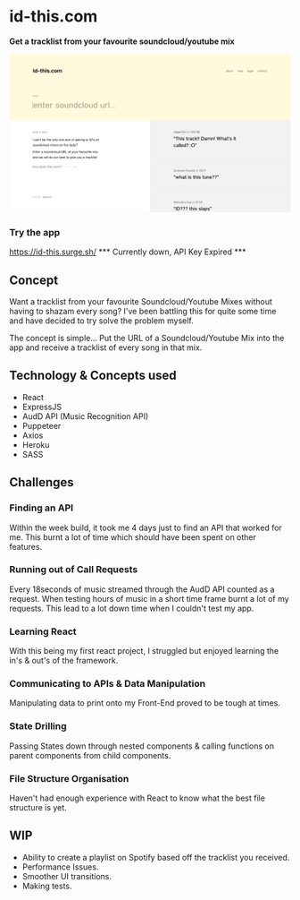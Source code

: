 # id-this.com
**Get a tracklist from your favourite soundcloud/youtube mix**

![id-this.com screenshot](screenshot.jpg)

### Try the app
https://id-this.surge.sh/
*** Currently down, API Key Expired ***

## Concept
Want a tracklist from your favourite Soundcloud/Youtube Mixes without having to shazam every song? I've been battling this for quite some time and have decided to try solve the problem myself.

The concept is simple... Put the URL of a Soundcloud/Youtube Mix into the app and receive a tracklist of every song in that mix.

## Technology & Concepts used
* React
* ExpressJS
* AudD API (Music Recognition API)
* Puppeteer
* Axios
* Heroku
* SASS

## Challenges
### Finding an API
Within the week build, it took me 4 days just to find an API that worked for me. This burnt a lot of time which should have been spent on other features.

### Running out of Call Requests
Every 18seconds of music streamed through the AudD API counted as a request. When testing hours of music in a short time frame burnt a lot of my requests. This lead to a lot down time when I couldn't test my app. 

### Learning React
With this being my first react project, I struggled but enjoyed learning the in's & out's of the framework.

### Communicating to APIs & Data Manipulation
Manipulating data to print onto my Front-End proved to be tough at times.

### State Drilling
Passing States down through nested components & calling functions on parent components from child components.

### File Structure Organisation
Haven't had enough experience with React to know what the best file structure is yet.

## WIP
* Ability to create a playlist on Spotify based off the tracklist you received.
* Performance Issues.
* Smoother UI transitions.
* Making tests.

